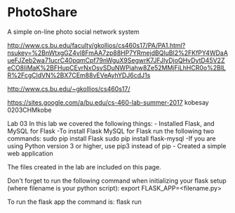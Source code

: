 # PhotoShare
A simple on-line photo social network system

http://www.cs.bu.edu/faculty/gkollios/cs460s17/PA/PA1.html?nsukey=%2BnWtxgGZ4vl8FmAA7zp88HP7YRmejdBQIuBl2%2FKfPY4WDaAueFJZeb2wa71ucrC40pqmCpf79nWguX9SegwrK7JFJIyDjoQHvDytD45V2ZeCO8IiMaK%2BFHupCEvrNxOsvSDuNWPiahw8Ze52MMjFiLhHCR0o%2BlLR%2FcgCldVN%2BX7CEm88vEVeAyhYDJ6cdJ1s


http://www.cs.bu.edu/~gkollios/cs460s17/

https://sites.google.com/a/bu.edu/cs-460-lab-summer-2017
kobesay
0203CHMkobe

Lab 03
In this lab we covered the following things:
    - Installed Flask, and MySQL for Flask
        -To install Flask MySQL for Flask run the following two commands:
            sudo pip install Flask
            sudo pip install flask-mysql
        -If you are using Python version 3 or higher, use pip3 instead of pip
    - Created a simple web application

The files created in the lab are included on this page.

Don't forget to run the following command when initializing your flask setup (where filename is your python script):
        export FLASK_APP=<filename.py>

To run the flask app the command is:
        flask run
